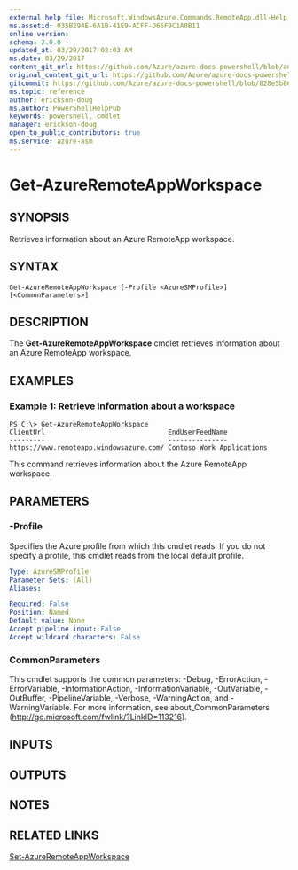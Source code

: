 ```yaml
---
external help file: Microsoft.WindowsAzure.Commands.RemoteApp.dll-Help.xml
ms.assetid: 035B294E-6A1B-41E9-ACFF-D66F9C1A0B11
online version:
schema: 2.0.0
updated_at: 03/29/2017 02:03 AM
ms.date: 03/29/2017
content_git_url: https://github.com/Azure/azure-docs-powershell/blob/anne052617/azureps-cmdlets-docs/ServiceManagement/Azure/v3.7.0/Get-AzureRemoteAppWorkspace.md
original_content_git_url: https://github.com/Azure/azure-docs-powershell/blob/anne052617/azureps-cmdlets-docs/ServiceManagement/Azure/v3.7.0/Get-AzureRemoteAppWorkspace.md
gitcommit: https://github.com/Azure/azure-docs-powershell/blob/828e5b8648af6bdf3119ffe0cd409647f00de183
ms.topic: reference
author: erickson-doug
ms.author: PowerShellHelpPub
keywords: powershell, cmdlet
manager: erickson-doug
open_to_public_contributors: true
ms.service: azure-asm
---
```


# Get-AzureRemoteAppWorkspace

## SYNOPSIS
Retrieves information about an Azure RemoteApp workspace.

## SYNTAX

```
Get-AzureRemoteAppWorkspace [-Profile <AzureSMProfile>] [<CommonParameters>]
```

## DESCRIPTION
The **Get-AzureRemoteAppWorkspace** cmdlet retrieves information about an Azure RemoteApp workspace.

## EXAMPLES

### Example 1: Retrieve information about a workspace
```
PS C:\> Get-AzureRemoteAppWorkspace
ClientUrl                               EndUserFeedName
---------                               ---------------
https://www.remoteapp.windowsazure.com/ Contoso Work Applications
```

This command retrieves information about the Azure RemoteApp workspace.

## PARAMETERS

### -Profile
Specifies the Azure profile from which this cmdlet reads.
If you do not specify a profile, this cmdlet reads from the local default profile.

```yaml
Type: AzureSMProfile
Parameter Sets: (All)
Aliases: 

Required: False
Position: Named
Default value: None
Accept pipeline input: False
Accept wildcard characters: False
```

### CommonParameters
This cmdlet supports the common parameters: -Debug, -ErrorAction, -ErrorVariable, -InformationAction, -InformationVariable, -OutVariable, -OutBuffer, -PipelineVariable, -Verbose, -WarningAction, and -WarningVariable. For more information, see about_CommonParameters (http://go.microsoft.com/fwlink/?LinkID=113216).

## INPUTS

## OUTPUTS

## NOTES

## RELATED LINKS

[Set-AzureRemoteAppWorkspace](./Set-AzureRemoteAppWorkspace.md)


